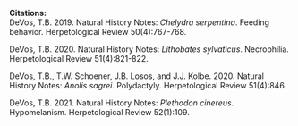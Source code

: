 __Citations:__  
DeVos, T.B. 2019. Natural History Notes: _Chelydra serpentina_. Feeding behavior. Herpetological Review 50(4):767-768.  
  
DeVos, T.B. 2020. Natural History Notes: _Lithobates sylvaticus_. Necrophilia. Herpetological Review 51(4):821-822.  
  
DeVos, T.B., T.W. Schoener, J.B. Losos, and J.J. Kolbe. 2020. Natural History Notes: _Anolis sagrei_. Polydactyly. Herpetological Review 51(4):846.  
  
DeVos, T.B. 2021. Natural History Notes: _Plethodon cinereus_. Hypomelanism. Herpetological Review 52(1):109.
